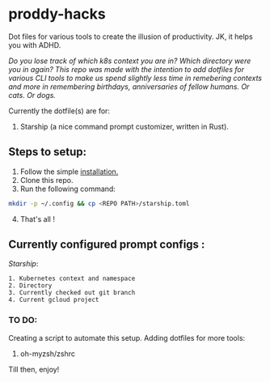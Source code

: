 # proddy-hacks
Dot files for various tools to create the illusion of productivity. JK, it helps you with ADHD.

*Do you lose track of which k8s context you are in? Which directory were you in again?
This repo was made with the intention to add dotfiles for various CLI tools to make us spend slightly less time in remebering contexts and more in remembering birthdays, anniversaries of fellow humans. Or cats. Or dogs.*

Currently the dotfile(s) are for: 
1. Starship (a nice command prompt customizer, written in Rust).

## Steps to setup:

1. Follow the simple [installation.](https://starship.rs/guide/#%F0%9F%9A%80-installation)
2. Clone this repo.
3. Run the following command:
```zsh
mkdir -p ~/.config && cp <REPO PATH>/starship.toml
```
4. That's all !

## Currently configured prompt configs :

*Starship*:

    1. Kubernetes context and namespace
    2. Directory
    3. Currently checked out git branch
    4. Current gcloud project


### TO DO:

Creating a script to automate this setup.
Adding dotfiles for more tools:
1. oh-myzsh/zshrc

Till then, enjoy!



